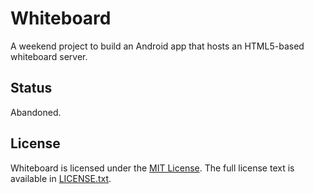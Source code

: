 # Whiteboard
A weekend project to build an Android app that hosts an HTML5-based whiteboard server.

## Status
Abandoned.

## License
Whiteboard is licensed under the [MIT License](http://en.wikipedia.org/wiki/MIT_License).
The full license text is available in [LICENSE.txt](https://github.com/mikemcquaid/Whiteboard/blob/master/LICENSE.txt).
